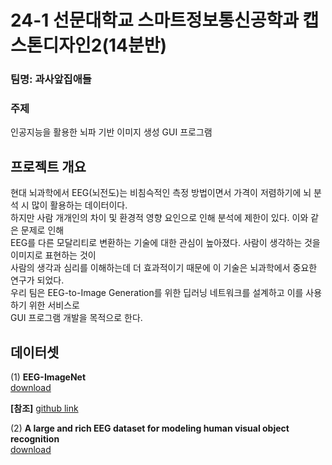 # **24-1 선문대학교 스마트정보통신공학과 캡스톤디자인2(14분반)**</br>
### 팀명: 과사앞집애들</br>

### 주제<br>
인공지능을 활용한 뇌파 기반 이미지 생성 GUI 프로그램<br>

## 프로젝트 개요</br>
현대 뇌과학에서 EEG(뇌전도)는 비침슥적인 측정 방법이면서 가격이 저렴하기에 뇌 분석 시 많이 활용하는 데이터이다.</br>
하지만 사람 개개인의 차이 및 환경적 영향 요인으로 인해 분석에 제한이 있다. 이와 같은 문제로 인해</br>
EEG를 다른 모달리티로 변환하는 기술에 대한 관심이 높아졌다. 사람이 생각하는 것을 이미지로 표현하는 것이</br>
사람의 생각과 심리를 이해하는데 더 효과적이기 때문에 이 기술은 뇌과학에서 중요한 연구가 되었다.</br>
우리 팀은 EEG-to-Image Generation를 위한 딥러닝 네트워크를 설계하고 이를 사용하기 위한 서비스로</br>
GUI 프로그램 개발을 목적으로 한다.


## 데이터셋<br>
(1) **EEG-ImageNet**</br>
[download](https://drive.google.com/drive/u/0/folders/1Nmoj1Qg3TkLtHvfp3ypKfPAiQZgBQcLJ)</br>

**[참조]** [github link](https://github.com/perceivelab/eeg_visual_classification)

(2) **A large and rich EEG dataset for modeling human visual object recognition**</br>
[download](https://osf.io/3jk45/)
